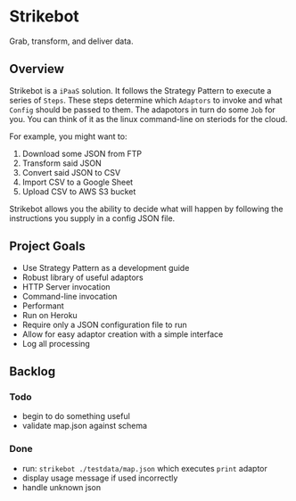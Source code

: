 # Strikebot
Grab, transform, and deliver data.

## Overview

Strikebot is a `iPaaS` solution. It follows the Strategy Pattern to
execute a series of `Steps`. These steps determine which `Adaptors` to
invoke and what `Config` should be passed to them. The adapotors in
turn do some `Job` for you. You can think of it as the linux
command-line on steriods for the cloud.

For example, you might want to:

1. Download some JSON from FTP
2. Transform said JSON
3. Convert said JSON to CSV
4. Import CSV to a Google Sheet
5. Upload CSV to AWS S3 bucket

Strikebot allows you the ability to decide what will happen by following the
instructions you supply in a config JSON file.

## Project Goals

- Use Strategy Pattern as a development guide
- Robust library of useful adaptors
- HTTP Server invocation
- Command-line invocation
- Performant
- Run on Heroku
- Require only a JSON configuration file to run
- Allow for easy adaptor creation with a simple interface
- Log all processing

## Backlog

### Todo

- begin to do something useful
- validate map.json against schema

### Done

- run: `strikebot ./testdata/map.json` which executes `print` adaptor
- display usage message if used incorrectly
- handle unknown json

